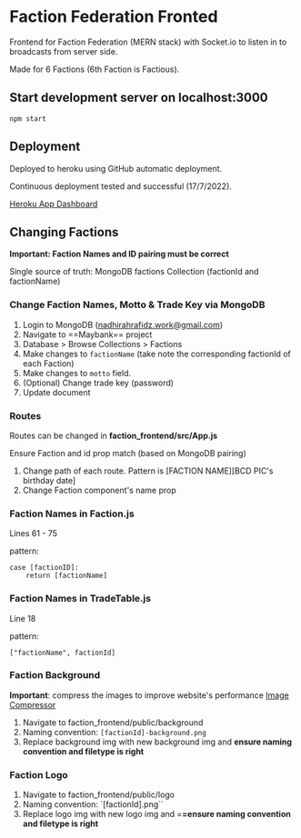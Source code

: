 # Faction Federation Fronted

Frontend for Faction Federation (MERN stack) with Socket.io to listen in to broadcasts from server side.

Made for 6 Factions (6th Faction is Factious). 

## Start development server on localhost:3000
```
npm start
```

## Deployment
Deployed to heroku using GitHub automatic deployment. 

Continuous deployment tested and successful (17/7/2022). 

[Heroku App Dashboard](https://dashboard.heroku.com/apps/faction-federation)

## Changing Factions
**Important: Faction Names and ID pairing must be correct**

Single source of truth: MongoDB factions Collection (factionId and factionName)

### Change Faction Names, Motto & Trade Key via MongoDB
1. Login to MongoDB (nadhirahrafidz.work@gmail.com)
2. Navigate to ==Maybank== project
3. Database > Browse Collections > Factions
4. Make changes to ``factionName`` (take note the corresponding factionId of each Faction)
5. Make changes to ``motto`` field. 
6. (Optional) Change trade key (password) 
7. Update document

### Routes
Routes can be changed in **faction_frontend/src/App.js**

Ensure Faction and id prop match (based on MongoDB pairing)
1. Change path of each route. Pattern is [FACTION NAME][BCD PIC's birthday date]
2. Change Faction component's name prop

### Faction Names in Faction.js
Lines 61 - 75

pattern: 
```
case [factionID]:
    return [factionName]
```

### Faction Names in TradeTable.js
Line 18 

pattern: 
```
["factionName", factionId]
```

### Faction Background

**Important**: compress the images to improve website's performance [Image Compressor](https://imagecompressor.com/)

1. Navigate to faction_frontend/public/background
2. Naming convention: ``[factionId]-background.png``
3. Replace background img with new background img and **ensure naming convention and filetype is right** 

### Faction Logo

1. Navigate to faction_frontend/public/logo
2. Naming convention: `[factionId].png``
3. Replace logo img with new logo img and =**=ensure naming convention and filetype is right** 




